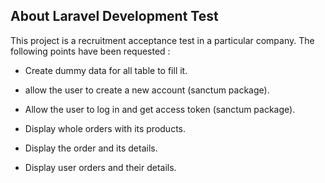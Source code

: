 
## About Laravel Development Test

This project is a recruitment acceptance test in a particular company.
The following points have been requested : 

- Create dummy data for all table to fill it.
- allow the user to create a new account (sanctum package).
- Allow the user to log in and get access token (sanctum package).

- Display whole orders with its products.
- Display the order and its details.
- Display user orders and their details.
